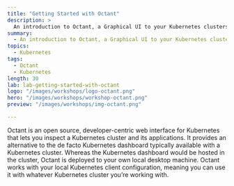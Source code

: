 ```yaml
---
title: "Getting Started with Octant"
description: >
  An introduction to Octant, a Graphical UI to your Kubernetes clusters.
summary:
  - An introduction to Octant, a Graphical UI to your Kubernetes clusters.
topics:
  - Kubernetes
tags:
  - Octant
  - Kubernetes
length: 30
lab: lab-getting-started-with-octant
logo: "/images/workshops/logo-octant.png"
hero: "/images/workshops/workshop-octant.png"
preview: "/images/workshops/img-octant.png"

---
```


Octant is an open source, developer-centric web interface for Kubernetes that lets you inspect a Kubernetes cluster and its applications. It provides an alternative to the de facto Kubernetes dashboard typically available with a Kubernetes cluster. Whereas the Kubernetes dashboard would be hosted in the cluster, Octant is deployed to your own local desktop machine. Octant works with your local Kubernetes client configuration, meaning you can use it with whatever Kubernetes cluster you’re working with.
